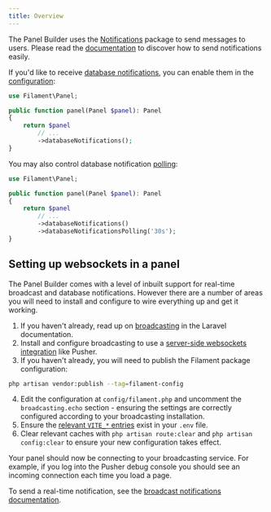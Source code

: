 ```yaml
---
title: Overview
---
```


The Panel Builder uses the [Notifications](../notifications/sending-notifications) package to send messages to users. Please read the [documentation](../notifications/sending-notifications) to discover how to send notifications easily.

If you'd like to receive [database notifications](../notifications/database-notifications), you can enable them in the [configuration](configuration):

```php
use Filament\Panel;

public function panel(Panel $panel): Panel
{
    return $panel
        // ...
        ->databaseNotifications();
}
```

You may also control database notification [polling](../notifications/database-notifications#polling-for-new-database-notifications):

```php
use Filament\Panel;

public function panel(Panel $panel): Panel
{
    return $panel
        // ...
        ->databaseNotifications()
        ->databaseNotificationsPolling('30s');
}
```

## Setting up websockets in a panel

The Panel Builder comes with a level of inbuilt support for real-time broadcast and database notifications. However there are a number of areas you will need to install and configure to wire everything up and get it working.

1. If you haven't already, read up on [broadcasting](https://laravel.com/docs/broadcasting) in the Laravel documentation.
2. Install and configure broadcasting to use a [server-side websockets integration](https://laravel.com/docs/broadcasting#server-side-installation) like Pusher.
3. If you haven't already, you will need to publish the Filament package configuration:

```bash
php artisan vendor:publish --tag=filament-config
```

4. Edit the configuration at `config/filament.php` and uncomment the `broadcasting.echo` section - ensuring the settings are correctly configured according to your broadcasting installation.
5. Ensure the [relevant `VITE_*` entries](https://laravel.com/docs/broadcasting#client-pusher-channels) exist in your `.env` file.
6. Clear relevant caches with `php artisan route:clear` and `php artisan config:clear` to ensure your new configuration takes effect.

Your panel should now be connecting to your broadcasting service. For example, if you log into the Pusher debug console you should see an incoming connection each time you load a page.

To send a real-time notification, see the [broadcast notifications documentation](../notifications/broadcast-notifications).
